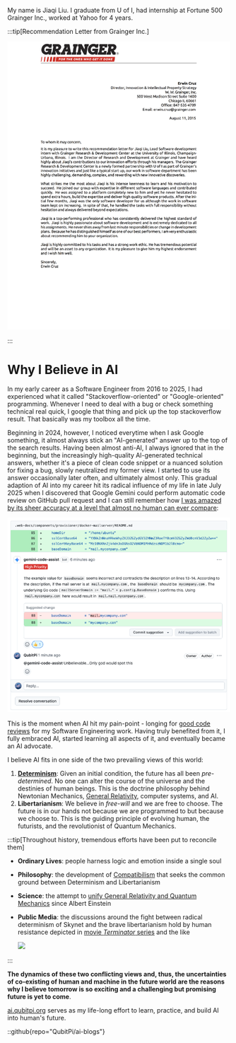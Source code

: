My name is Jiaqi Liu. I graduate from U of I, had internship at Fortune 500 Grainger Inc., worked at Yahoo for 4 years.

:::tip[Recommendation Letter from Grainger Inc.]

![](./recommendation.png)

:::

Why I Believe in AI
===================


In my early career as a Software Engineer from 2016 to 2025, I had experienced what it called "Stackoverflow-oriented"
or "Google-oriented" programming. Whenever I need to deal with a bug or check something technical real quick, I google
that thing and pick up the top stackoverflow result. That basically was my toolbox all the time.

Beginning in 2024, however, I noticed everytime when I ask Google something, it almost always stick an "AI-generated"
answer up to the top of the search results. Having been almost anti-AI, I always ignored that in the beginning, but the
increasingly high-quality AI-generated technical answers, whether it's a piece of clean code snippet or a nuanced
solution for fixing a bug, slowly neutralized my former view. I started to use its answer occasionally later often, and
ultimately almost only. This gradual adaption of AI into my career hit its radical influence of my life in late July
2025 when I discovered that Google Gemini could perform automatic code review on GitHub pull request and I can still
remember how
[I was amazed by its sheer accuracy at a level that almost no human can ever compare](https://github.com/QubitPi/packer-plugin-qubitpi/pull/64):

![](./gemini-code-review.png)

This is the moment when AI hit my pain-point - longing for
[good code reviews](https://ai.qubitpi.org/posts/software-is-about-making-it-right/) for my Software Engineering work.
Having truly benefited from it, I fully embraced AI, started learning all aspects of it, and eventually became an AI
advocate.

I believe AI fits in one side of the two prevailing views of this world:

1. [__Determinism__](https://ai.qubitpi.org/posts/determinism/): Given an initial condition, the future has all been
   _pre-determined_. No one can alter the course of the universe and the destinies of human beings. This is the doctrine
   philosophy behind Newtonian Mechanics, [General Relativity](https://relativity.qubitpi.org/), computer systems, and
   AI.
2. __Libertarianism__: We believe in _free-will_ and we are free to choose. The future is in our hands not because we
   are programmed to but because we choose to. This is the guiding principle of evolving human, the futurists, and the
   revolutionist of Quantum Mechanics.

:::tip[Throughout history, tremendous efforts have been put to reconcile them]

- __Ordinary Lives__: people harness logic and emotion inside a single soul
- __Philosophy__: the development of [Compatibilism](https://youtu.be/KETTtiprINU) that seeks the common ground between Determinism and
  Libertarianism
- __Science__: the attempt to [unify General Relativity and Quantum Mechanics](https://en.wikipedia.org/wiki/Unified_field_theory) since Albert Einstein
- __Public Media__: the discussions around the fight between radical determinism of Skynet and the brave libertarianism
  hold by human resistance depicted in [movie _Terminator_ series](https://en.wikipedia.org/wiki/Terminator_(franchise)) and the like

  ![](./terminator-matrix.png)

:::

__The dynamics of these two conflicting views and, thus, the uncertainties of co-existing of human and machine in the
future world are the reasons why I believe tomorrow is so exciting and a challenging but promising future is yet to
come__.

[ai.qubitpi.org](https://ai.qubitpi.org/) serves as my life-long effort to learn, practice, and build AI into human's
future.

::github{repo="QubitPi/ai-blogs"}
